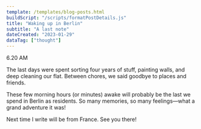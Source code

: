 ```yaml
---
template: /templates/blog-posts.html
buildScript: "/scripts/formatPostDetails.js"
title: "Waking up in Berlin"
subtitle: "A last note"
dateCreated: "2023-01-29"
dataTag: ["thought"]
---
```


6.20 AM

The last days were spent sorting four years of stuff, painting walls, and deep cleaning our flat. Between chores, we said goodbye to places and friends.

These few morning hours (or minutes) awake will probably be the last we spend in Berlin as residents. So many memories, so many feelings—what a grand adventure it was!

Next time I write will be from France. See you there!
